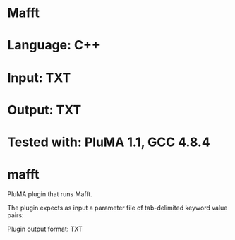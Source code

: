 # Mafft
# Language: C++
# Input: TXT
# Output: TXT
# Tested with: PluMA 1.1, GCC 4.8.4
# mafft

PluMA plugin that runs Mafft.

The plugin expects as input a parameter file of tab-delimited keyword value pairs: 

Plugin output format: TXT
